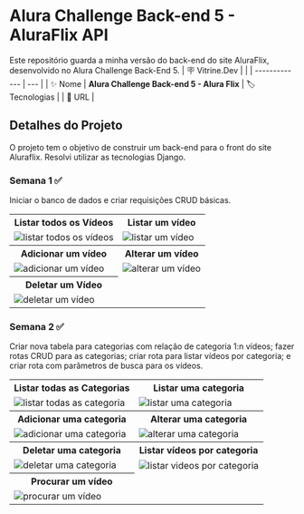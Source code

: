 # Alura Challenge Back-end 5 - AluraFlix API

Este repositório guarda a minha versão do back-end do site AluraFlix, desenvolvido no Alura Challenge Back-End 5.
| :placard: Vitrine.Dev |     |
| -------------  | --- |
| :sparkles: Nome        | **Alura Challenge Back-end 5 - Alura Flix**
| :label: Tecnologias | 
| :rocket: URL         | 

<!-- Inserir imagem com a #vitrinedev ao final do link -->

## Detalhes do Projeto
O projeto tem o objetivo de construir um back-end para o front do site Aluraflix. Resolvi utilizar as tecnologias Django.

### Semana 1 ✅
Iniciar o banco de dados e criar requisições CRUD básicas.

<table>
    <tr>
        <th>Listar todos os Vídeos</th>
        <th>Listar um vídeo</th>
    </tr>
    <tr>
        <td><img src="https://github-production-user-asset-6210df.s3.amazonaws.com/116848225/243177298-aff8880c-a204-457f-9ce4-8fae78dc22f6.gif" alt="listar todos os vídeos"></td>
        <td><img src="https://github-production-user-asset-6210df.s3.amazonaws.com/116848225/243177705-dbb15c16-6fa0-413b-b232-3726a39ef57b.gif" alt="listar um vídeo"></td>
    </tr>
    <tr>
        <th>Adicionar um vídeo</th>
        <th>Alterar um vídeo</th>
    </tr>
    <tr>
        <td><img src="https://github-production-user-asset-6210df.s3.amazonaws.com/116848225/243177733-c214d59a-54f1-419f-bbfa-6c107fac6f56.gif" alt="adicionar um vídeo"></td>
        <td><img src="https://github-production-user-asset-6210df.s3.amazonaws.com/116848225/243177752-cbfe93fb-0479-4300-9c66-bd067cd6a996.gif" alt="alterar um vídeo"></td>
    </tr>
    <tr>
        <th>Deletar um Vídeo</th>
    </tr>
    <tr>
        <td><img src="https://github-production-user-asset-6210df.s3.amazonaws.com/116848225/243177774-470774a8-fa5c-4524-9ffb-102d7ef8dc61.gif" alt="deletar um vídeo"></td>
    </tr>
</table>

### Semana 2 ✅
Criar nova tabela para categorias com relação de categoria 1:n vídeos; fazer rotas CRUD para as categorias; criar rota para listar vídeos por categoria; e criar rota com parâmetros de busca para os vídeos.

<table>
    <tr>
        <th>Listar todas as Categorias</th>
        <th>Listar uma categoria</th>
    </tr>
    <tr>
        <td><img src="https://github-production-user-asset-6210df.s3.amazonaws.com/116848225/243185426-f34f9125-7fac-4f6e-9c90-b49eed384c2c.gif" alt="listar todas as categoria"></td>
        <td><img src="https://github-production-user-asset-6210df.s3.amazonaws.com/116848225/243185473-168c7b92-1c2f-40b1-a1aa-b0e43dd531e3.gif" alt="listar uma categoria"></td>
    </tr>
    <tr>
        <th>Adicionar uma categoria</th>
        <th>Alterar uma categoria</th>
    </tr>
    <tr>
        <td><img src="https://github-production-user-asset-6210df.s3.amazonaws.com/116848225/243185523-6e6fcb65-ceba-4774-88dc-8cd3c0eed40a.gif" alt="adicionar uma categoria"></td>
        <td><img src="https://github-production-user-asset-6210df.s3.amazonaws.com/116848225/243185566-e1c95396-1e0e-4e91-b061-e80e9f3bf555.gif" alt="alterar uma categoria"></td>
    </tr>
    <tr>
        <th>Deletar uma categoria</th>
        <th>Listar vídeos por categoria</th>
    </tr>
    <tr>
        <td><img src="https://github-production-user-asset-6210df.s3.amazonaws.com/116848225/243185604-7652821e-fb35-4b4c-a9f0-2f9ee120d08a.gif" alt="deletar uma categoria"></td>
        <td><img src="https://media.giphy.com/media/I3hRYTRvQBjKzYIT7j/giphy.gif" alt="listar videos por categoria"></td>
    </tr>
    <tr>
        <th>Procurar um vídeo</th>
    </tr>
    <tr>
        <td><img src="https://github-production-user-asset-6210df.s3.amazonaws.com/116848225/243185629-5bea1625-462e-4d48-baa8-1dceee1f1c52.gif" alt="procurar um vídeo"></td>
    </tr>
</table>

